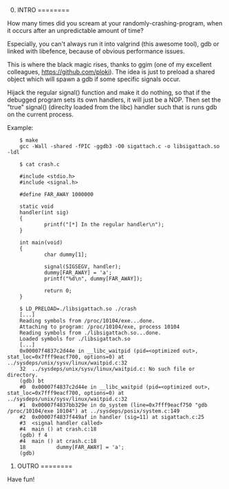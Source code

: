 0. INTRO
========

How many times did you scream at your randomly-crashing-program, when it occurs after an unpredictable amount of time?

Especially, you can't always run it into valgrind (this awesome tool), gdb or linked with libefence, because of obvious performance issues.

This is where the black magic rises, thanks to ggim (one of my excellent colleagues, https://github.com/ploki). The idea is just to preload a shared object which will spawn a gdb if some specific signals occur.

Hijack the regular signal() function and make it do nothing, so that if the debugged program sets its own handlers, it will just be a NOP. Then set the "true" signal() (direclty loaded from the libc) handler such that is runs gdb on the current process.

Example:

        $ make
        gcc -Wall -shared -fPIC -ggdb3 -O0 sigattach.c -o libsigattach.so -ldl

        $ cat crash.c

        #include <stdio.h>
        #include <signal.h>

        #define FAR_AWAY 1000000

        static void
        handler(int sig)
        {
                printf("[*] In the regular handler\n");
        }

        int main(void)
        {
                char dummy[1];

                signal(SIGSEGV, handler);
                dummy[FAR_AWAY] = 'a';
                printf("%d\n", dummy[FAR_AWAY]);

                return 0;
        }

        $ LD_PRELOAD=./libsigattach.so ./crash
        [...]
        Reading symbols from /proc/10104/exe...done.
        Attaching to program: /proc/10104/exe, process 10104
        Reading symbols from ./libsigattach.so...done.
        Loaded symbols for ./libsigattach.so
        [...]
        0x00007f4837c2d44e in __libc_waitpid (pid=<optimized out>, stat_loc=0x7fff9eacf700, options=0) at ../sysdeps/unix/sysv/linux/waitpid.c:32
        32	../sysdeps/unix/sysv/linux/waitpid.c: No such file or directory.
        (gdb) bt
        #0  0x00007f4837c2d44e in __libc_waitpid (pid=<optimized out>, stat_loc=0x7fff9eacf700, options=0) at ../sysdeps/unix/sysv/linux/waitpid.c:32
        #1  0x00007f4837bb329e in do_system (line=0x7fff9eacf750 "gdb /proc/10104/exe 10104") at ../sysdeps/posix/system.c:149
        #2  0x00007f4837f449af in handler (sig=11) at sigattach.c:25
        #3  <signal handler called>
        #4  main () at crash.c:18
        (gdb) f 4
        #4  main () at crash.c:18
        18	        dummy[FAR_AWAY] = 'a';
        (gdb)


1. OUTRO
========

Have fun!